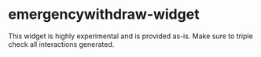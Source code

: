 # emergencywithdraw-widget
This widget is highly experimental and is provided as-is. Make sure to triple check all interactions generated.